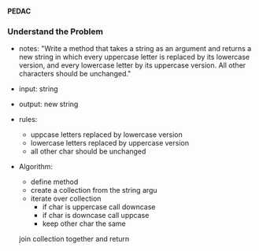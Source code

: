 #### PEDAC

### Understand the Problem

- notes: "Write a method that takes a string as an argument and returns a new string in which every uppercase letter is replaced by its lowercase version, and every lowercase letter by its uppercase version. All other characters should be unchanged."

- input: string
- output: new string

- rules:
  
  - uppcase letters replaced by lowercase version
  - lowercase letters replaced by uppercase version
  - all other char should be unchanged

- Algorithm: 

  - define method
  - create a collection from the string argu
  - iterate over collection
    - if char is uppercase call downcase
    - if char is downcase call uppcase
    - keep other char the same

  join collection together and return 
